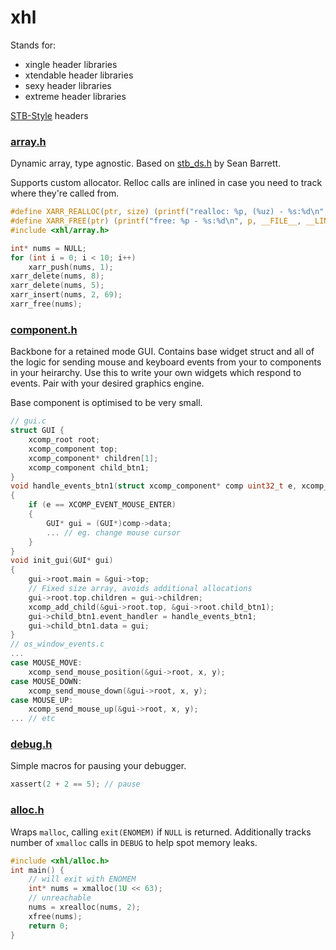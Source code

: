 # xhl

Stands for:

-   xingle header libraries
-   xtendable header libraries
-   sexy header libraries
-   extreme header libraries

[STB-Style](https://github.com/nothings/stb/blob/master/docs/stb_howto.txt) headers

### [array.h](include/xhl/array.h)

Dynamic array, type agnostic. Based on [stb_ds.h](https://github.com/nothings/stb/blob/master/stb_ds.h) by Sean Barrett.

Supports custom allocator. Relloc calls are inlined in case you need to track where they're called from.

```c
#define XARR_REALLOC(ptr, size) (printf("realloc: %p, (%uz) - %s:%d\n", (ptr), (size), __FILE__, __LINE__), realloc(ptr, size))
#define XARR_FREE(ptr) (printf("free: %p - %s:%d\n", p, __FILE__, __LINE__), free(ptr))
#include <xhl/array.h>

int* nums = NULL;
for (int i = 0; i < 10; i++)
    xarr_push(nums, 1);
xarr_delete(nums, 8);
xarr_delete(nums, 5);
xarr_insert(nums, 2, 69);
xarr_free(nums);
```

### [component.h](include/xhl/component.h)

Backbone for a retained mode GUI. Contains base widget struct and all of the logic for sending mouse and keyboard events from your to components in your heirarchy. Use this to write your own widgets which respond to events. Pair with your desired graphics engine.

Base component is optimised to be very small.

```c
// gui.c
struct GUI {
    xcomp_root root;
    xcomp_component top;
    xcomp_component* children[1];
    xcomp_component child_btn1;
}
void handle_events_btn1(struct xcomp_component* comp uint32_t e, xcomp_event_data)
{
    if (e == XCOMP_EVENT_MOUSE_ENTER)
    {
        GUI* gui = (GUI*)comp->data;
        ... // eg. change mouse cursor
    }
}
void init_gui(GUI* gui)
{
    gui->root.main = &gui->top;
    // Fixed size array, avoids additional allocations
    gui->root.top.children = gui->children;
    xcomp_add_child(&gui->root.top, &gui->root.child_btn1);
    gui->child_btn1.event_handler = handle_events_btn1;
    gui->child_btn1.data = gui;
}
// os_window_events.c
...
case MOUSE_MOVE:
    xcomp_send_mouse_position(&gui->root, x, y);
case MOUSE_DOWN:
    xcomp_send_mouse_down(&gui->root, x, y);
case MOUSE_UP:
    xcomp_send_mouse_up(&gui->root, x, y);
... // etc
```

### [debug.h](include/xhl/debug.h)

Simple macros for pausing your debugger.

```c
xassert(2 + 2 == 5); // pause
```

### [alloc.h](include/xhl/alloc.h)

Wraps `malloc`, calling `exit(ENOMEM)` if `NULL` is returned. Additionally tracks number of `xmalloc` calls in `DEBUG` to help spot memory leaks.

```c
#include <xhl/alloc.h>
int main() {
    // will exit with ENOMEM
    int* nums = xmalloc(1U << 63);
    // unreachable
    nums = xrealloc(nums, 2);
    xfree(nums);
    return 0;
}
```
